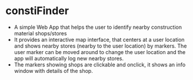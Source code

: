 # constiFinder
* A simple Web App that helps the user to identify nearby construction material shops/stores
* It provides an interactive map interface, that centers at a user location and shows nearby stores (nearby to the user location) by markers. The user marker can be moved around to change the user location and the app will automatically log new nearby stores.
* The markers showing shops are clickable and onclick, it shows an info window with details of the shop.
